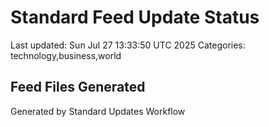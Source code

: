 # Standard Feed Update Status
Last updated: Sun Jul 27 13:33:50 UTC 2025
Categories: technology,business,world

## Feed Files Generated

Generated by Standard Updates Workflow
